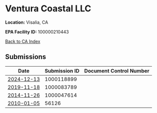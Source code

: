 # Ventura Coastal LLC

**Location:** Visalia, CA

**EPA Facility ID:** 100000210443

[Back to CA Index](../../index.md)

## Submissions

| Date | Submission ID | Document Control Number |
|------|--------------|-------------------------|
| [2024-12-13](submissions/1000118899.md) | 1000118899 |  |
| [2019-11-18](submissions/1000083789.md) | 1000083789 |  |
| [2014-11-26](submissions/1000047614.md) | 1000047614 |  |
| [2010-01-05](submissions/56126.md) | 56126 |  |
